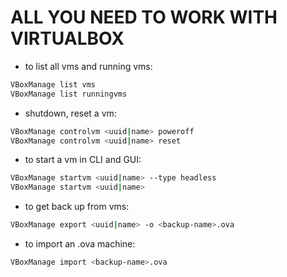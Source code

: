 # ALL YOU NEED TO WORK WITH VIRTUALBOX

+ to list all vms and running vms:
```bash
VBoxManage list vms
VBoxManage list runningvms
```

+ shutdown, reset a vm:
```bash
VBoxManage controlvm <uuid|name> poweroff
VBoxManage controlvm <uuid|name> reset
```

+ to start a vm in CLI and GUI:
```bash
VBoxManage startvm <uuid|name> --type headless
VBoxManage startvm <uuid|name>
```

+ to get back up from vms:
```bash
VBoxManage export <uuid|name> -o <backup-name>.ova
```

+ to import an .ova machine:
```bash
VBoxManage import <backup-name>.ova
```
